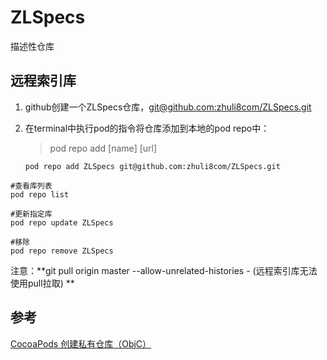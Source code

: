 # ZLSpecs
描述性仓库

## 远程索引库

1. github创建一个ZLSpecs仓库，[git@github.com:zhuli8com/ZLSpecs.git](git@github.com:zhuli8com/ZLSpecs.git)

2. 在terminal中执行pod的指令将仓库添加到本地的pod repo中：

   > pod repo add [name] [url]

   ```
   pod repo add ZLSpecs git@github.com:zhuli8com/ZLSpecs.git
   ```

```shell
#查看库列表
pod repo list
```

```shell
#更新指定库
pod repo update ZLSpecs
```

```shell
#移除
pod repo remove ZLSpecs
```

注意：**git pull origin master --allow-unrelated-histories - (远程索引库无法使用pull拉取) **

## 参考

[CocoaPods 创建私有仓库（ObjC）](https://juejin.cn/post/6844903769948291080)

